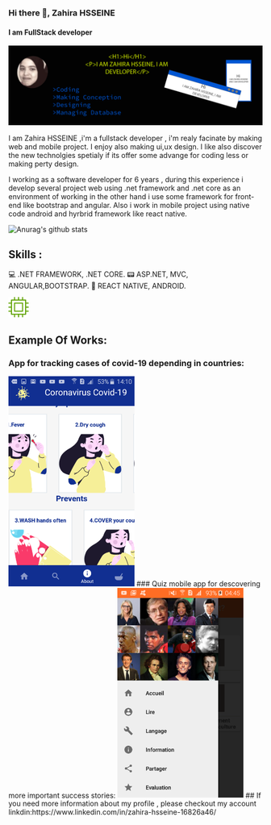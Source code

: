
### Hi there 👋, Zahira HSSEINE
#### I am FullStack developer
![I am FullStack developer](https://github.com/zahirahsseine/zahirahsseine/blob/master/bannerprofile.png)

I am Zahira HSSEINE ,i'm a fullstack developer , i'm realy facinate by making web and mobile project. I enjoy also making ui,ux design. 
I like also discover the new technolgies spetialy if its offer some advange for coding less or making perty design.

I working as a software developer for 6 years , during this experience i develop several project web using .net framework and .net core as an environment of working in the other hand i use some framework for front-end like bootstrap and angular. Also i work in mobile project using native code android and hyrbrid framework like react native.

![Anurag's github stats](https://github-readme-stats.vercel.app/api?username=zahirahsseine)


## Skills : 
:computer: .NET FRAMEWORK, .NET CORE.
:pager: ASP.NET, MVC, ANGULAR,BOOTSTRAP.
:iphone: REACT NATIVE, ANDROID.


<a href='https://docs.github.com/en/developers'><img src='https://raw.githubusercontent.com/acervenky/animated-github-badges/master/assets/devbadge.gif' width='40' height='40'></a> 

## Example Of Works:
### App for tracking cases of covid-19 depending in countries:
<img src="https://github.com/zahirahsseine/zahirahsseine/blob/master/Screenshot_2020-05-14-14-10-11.png" width="250" />
### Quiz mobile app for descovering more important success stories:
<img src="https://github.com/zahirahsseine/zahirahsseine/blob/master/Screenshot_2020-05-26-04-45-56.png" width="250" />
## If you need more information about my profile , please checkout my account linkdin:https://www.linkedin.com/in/zahira-hsseine-16826a46/

